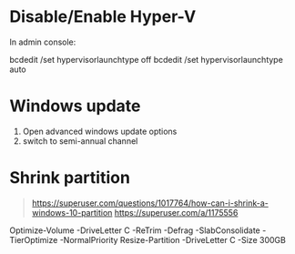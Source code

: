 # Disable/Enable Hyper-V

In admin console:

bcdedit /set hypervisorlaunchtype off
bcdedit /set hypervisorlaunchtype auto

# Windows update

1. Open advanced windows update options
2. switch to semi-annual channel

# Shrink partition

> https://superuser.com/questions/1017764/how-can-i-shrink-a-windows-10-partition
> https://superuser.com/a/1175556

Optimize-Volume -DriveLetter C -ReTrim -Defrag -SlabConsolidate -TierOptimize -NormalPriority
Resize-Partition -DriveLetter C -Size 300GB
